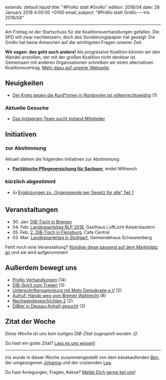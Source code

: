 
extends: default.liquid
title: "#ProKo statt #GroKo"
edition: 2018/04
date: 28 January 2018 4:00:00 +0100
email_subject: "#ProKo statt GroKo — Iris 2018/04"

---

Am Freitag ist der Startschuss für die Koalitionsverhandlungen gefallen. Die SPD will zwar nachbessern, doch das Sondierungspapier hat gezeigt: Die GroKo hat keine Antworten auf die wichtigsten Fragen unserer Zeit. 

**Wir sagen: das geht auch anders!** Als progressive Koalition können wir den Wandel anstoßen, der mit der großen Koalition nicht denkbar ist. Gemeinsam mit anderen Organisationen schreiben wir einen alternativen Koalitionsvertrag. [Mehr dazu auf unserer Webseite](https://progressivekoalition.de/). 

## Neuigkeiten

 - [Der Krieg gegen die Kurd\*innen in Nordsyrien ist völkerrechtswidrig](https://marktplatz.bewegung.jetzt/t/der-krieg-gegen-die-kurd-innen-in-nordsyrien-ist-voelkerrechtswidrig/16172) (1)

### Aktuelle Gesuche

 - [Das Instagram-Team sucht instand Mitglieder](https://marktplatz.bewegung.jetzt/t/das-instagram-sucht-instand-mitglieder/15651)

## Initiativen

### zur Abstimmung
Aktuell stehen die folgenden Initiativen zur Abstimmung:

 - **[Paritätische Pflegeversichung für Sachsen](https://abstimmen.bewegung.jetzt/initiative/174-paritatische-pflegeversichung-fur-sachsen)**, endet Mittwoch
 
### kürzlich abgestimmt

 - 👍 [Ergänzungen zu „Organspende per Gesetz für alle“ Teil 1](https://abstimmen.bewegung.jetzt/initiative/176-erganzungen-zu-organspende-per-gesetz-fur-alle-teil-1)


## Veranstaltungen

 - 30.&nbsp;Jan: [DiB-Tisch in Bremen](https://marktplatz.bewegung.jetzt/t/dib-tisch-in-bremen-am-30-01-2018/15625) 
 - 04.&nbsp;Feb: [Landesparteitag RLP 2018](https://marktplatz.bewegung.jetzt/t/landesparteitag-2018/14416), Gasthaus LuftLicht Kaiserslautern
 - 05.&nbsp;Feb: [2. DiB-Tisch in Flensburg](https://marktplatz.bewegung.jetzt/t/2-dib-tisch-in-flensburg/15833), Cafe Central
 - 03.&nbsp;Mar: [Landesparteitag in Stuttgart](https://marktplatz.bewegung.jetzt/t/landesparteitag-in-stuttgart-am-03-03-2018/15836), Gemeindehaus Schwarenberg


Fehlt noch eine Veranstaltung? [Kündige diese passend auf dem Marktplatz an](https://marktplatz.bewegung.jetzt/t/veranstaltungen-fuer-iris-ankuendigen/11128?source_topic_id=2720) und sie wird aufgenommen!

## Außerdem bewegt uns

 - [ProKo Verhandlungen](https://marktplatz.bewegung.jetzt/t/proko-verhandlungen/15935) (14)
 - [DiB-Spirit zum Tragen](https://marktplatz.bewegung.jetzt/t/dib-spirit-zum-tragen/15758) (3)
 - [Unterschriftensammlung mit Mehr Demokratie e.V](https://marktplatz.bewegung.jetzt/t/unterschriftensammlung-mit-mehr-demokratie-e-v/16091) (2)
 - [Aufruf: Hände weg vom Bremer Wahlrecht](https://marktplatz.bewegung.jetzt/t/aufruf-haende-weg-vom-bremer-wahlrecht/15743) (8)
 - [Nachwendegeschichten 2](https://marktplatz.bewegung.jetzt/t/nachwendegeschichten-2/16149) (2)
 - [DiBler in Dessau-Anhalt gesucht](https://marktplatz.bewegung.jetzt/t/dibler-in-dessau-anhalt-gesucht/15916) (3)

## Zitat der Woche
_Diese Woche ist uns kein lustiges DiB-Zitat zugespielt worden ☹._

Du hast ein gutes Zitat? [Lass es uns wissen!](https://marktplatz.bewegung.jetzt/t/lustige-dib-zitate/10175)


---

Iris wurde in dieser Woche zusammengestellt von dem käsekaufenden [Ben](https://marktplatz.bewegung.jetzt/u/Ben/), der umgezogenen [Johanna](https://marktplatz.bewegung.jetzt/u/Johanna/) und der cruisenden [Lea](https://marktplatz.bewegung.jetzt/u/Leia/).

Du hast Anregungen, Fragen, Kekse? [Melde Dich gerne bei uns](https://marktplatz.bewegung.jetzt/t/neu-iris-die-woechtliche-zusammenfasssung-zum-sonntagsbrunch/10990)!

